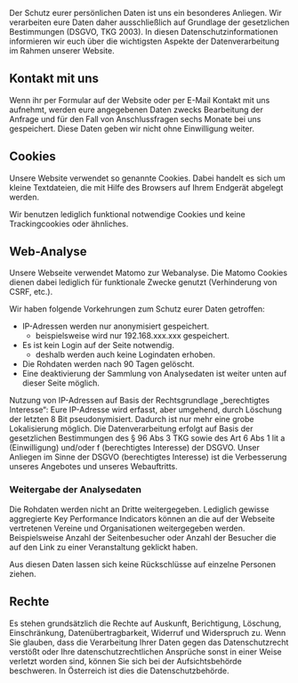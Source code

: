 
Der Schutz eurer persönlichen Daten ist uns ein besonderes Anliegen. Wir verarbeiten eure Daten daher ausschließlich auf Grundlage der gesetzlichen Bestimmungen (DSGVO, TKG 2003).
In diesen Datenschutzinformationen informieren wir euch über die wichtigsten Aspekte der Datenverarbeitung im Rahmen unserer Website.

## Kontakt mit uns
Wenn ihr per Formular auf der Website oder per E-Mail Kontakt mit uns aufnehmt, werden eure angegebenen Daten zwecks Bearbeitung der Anfrage und für den Fall von Anschlussfragen sechs Monate bei uns gespeichert. Diese Daten geben wir nicht ohne Einwilligung weiter.

## Cookies

Unsere Website verwendet so genannte Cookies. Dabei handelt es sich um kleine Textdateien, die mit Hilfe des Browsers auf Ihrem Endgerät abgelegt werden.

Wir benutzen lediglich funktional notwendige Cookies und keine Trackingcookies oder ähnliches.

## Web-Analyse

Unsere Webseite verwendet Matomo zur Webanalyse. Die Matomo Cookies dienen dabei lediglich für funktionale Zwecke genutzt (Verhinderung von CSRF, etc.).

Wir haben folgende Vorkehrungen zum Schutz eurer Daten getroffen:
- IP-Adressen werden nur anonymisiert gespeichert.
  - beispielsweise wird nur 192.168.xxx.xxx gespeichert.
- Es ist kein Login auf der Seite notwendig.
  - deshalb werden auch keine Logindaten erhoben.
- Die Rohdaten werden nach 90 Tagen gelöscht.
- Eine deaktivierung der Sammlung von Analysedaten ist weiter unten auf dieser Seite möglich.

Nutzung von IP-Adressen auf Basis der Rechtsgrundlage „berechtigtes Interesse“: Eure IP-Adresse wird erfasst, aber umgehend, durch Löschung der letzten 8 Bit pseudonymisiert. Dadurch ist nur mehr eine grobe Lokalisierung möglich.
Die Datenverarbeitung erfolgt auf Basis der gesetzlichen Bestimmungen des § 96 Abs 3 TKG sowie des Art 6 Abs 1 lit a (Einwilligung) und/oder f (berechtigtes Interesse) der DSGVO.
Unser Anliegen im Sinne der DSGVO (berechtigtes Interesse) ist die Verbesserung unseres Angebotes und unseres Webauftritts.

### Weitergabe der Analysedaten

Die Rohdaten werden nicht an Dritte weitergegeben. Lediglich gewisse aggregierte Key Performance Indicators können an 
die auf der Webseite vertretenen Vereine und Organisationen weitergegeben werden. Beispielsweise Anzahl der Seitenbesucher
oder Anzahl der Besucher die auf den Link zu einer Veranstaltung geklickt haben.

Aus diesen Daten lassen sich keine Rückschlüsse auf einzelne Personen ziehen.

## Rechte

Es stehen grundsätzlich die Rechte auf Auskunft, Berichtigung, Löschung, Einschränkung, Datenübertragbarkeit, Widerruf und Widerspruch zu.
Wenn Sie glauben, dass die Verarbeitung Ihrer Daten gegen das Datenschutzrecht verstößt oder Ihre datenschutzrechtlichen Ansprüche sonst in einer Weise verletzt worden sind, können Sie sich bei der Aufsichtsbehörde beschweren.
In Österreich ist dies die Datenschutzbehörde.

